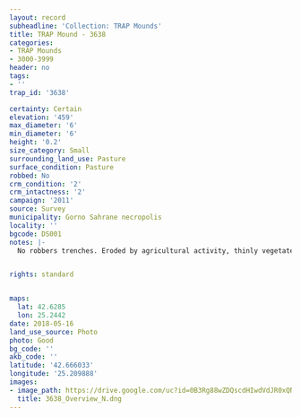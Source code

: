 ```yaml
---
layout: record
subheadline: 'Collection: TRAP Mounds'
title: TRAP Mound - 3638
categories:
- TRAP Mounds
- 3000-3999
header: no
tags:
- ''
trap_id: '3638'

certainty: Certain
elevation: '459'
max_diameter: '6'
min_diameter: '6'
height: '0.2'
size_category: Small
surrounding_land_use: Pasture
surface_condition: Pasture
robbed: No
crm_condition: '2'
crm_intactness: '2'
campaign: '2011'
source: Survey
municipality: Gorno Sahrane necropolis
locality: ''
bgcode: DS001
notes: |-
  No robbers trenches. Eroded by agricultural activity, thinly vegetated.


rights: standard


maps:
  lat: 42.6285
  lon: 25.2442
date: 2018-05-16
land_use_source: Photo
photo: Good
bg_code: ''
akb_code: ''
latitude: '42.666033'
longitude: '25.209888'
images:
- image_path: https://drive.google.com/uc?id=0B3Rg88wZDQscdHIwdVdJR0xQNGc
  title: 3638_Overview_N.dng
---
```

